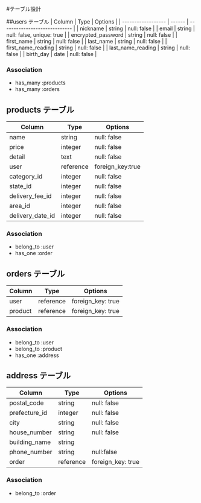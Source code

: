 #テーブル設計

##users テーブル
| Column             | Type   | Options                       |
| ------------------ | ------ | ----------------------------- |
| nickname           | string | null: false                   |
| email              | string | null: false, unique: true |
| encrypted_password | string | null: false                   |
| first_name         | string | null: false                   |
| last_name          | string | null: false                   |
| first_name_reading | string | null: false                   |
| last_name_reading  | string | null: false                   |
| birth_day          | date   | null: false                   |

### Association
- has_many :products
- has_many :orders


## products テーブル
| Column           | Type      | Options          |
| -----------------| --------- | ---------------- |
| name             | string    | null: false      |
| price            | integer   | null: false      |
| detail           | text      | null: false      |
| user             | reference | foreign_key:true |
| category_id      | integer   | null: false      |
| state_id         | integer   | null: false      |
| delivery_fee_id  | integer   | null: false      |
| area_id          | integer   | null: false      |
| delivery_date_id | integer   | null: false      |

### Association
- belong_to :user
- has_one   :order


## orders テーブル
| Column  | Type      | Options           |
| ------- | --------- | ----------------- |
| user    | reference | foreign_key: true |
| product | reference | foreign_key: true |

### Association
- belong_to :user
- belong_to :product
- has_one   :address


## address テーブル
| Column        | Type     | Options           |
| ------------- | -------- | ----------------- |
| postal_code   | string   | null: false       |
| prefecture_id | integer  | null: false       |
| city          | string   | null: false       |
| house_number  | string   | null: false       |
| building_name | string   |                   |
| phone_number  | string   | null:false        |
| order         | reference| foreign_key: true |

### Association
- belong_to :order
